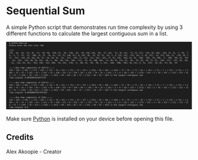 # Sequential Sum

A simple Python script that demonstrates run time complexity by using 3 different functions to calculate the largest contiguous sum in a list.

![Preview screenshot](scr1.png "Preview screenshot")

Make sure [Python](https://www.python.org/downloads/ "Download Python from www.python.org") is installed on your device before opening this file.

## Credits

Alex Akoopie - Creator